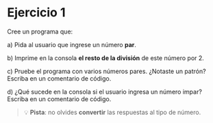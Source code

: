 # Ejercicio 1

Cree un programa que:

a) Pida al usuario que ingrese un número **par**.

b) Imprime en la consola **el resto de la división** de este número por 2.

c) Pruebe el programa con varios números pares. ¿Notaste un patrón? Escriba en un comentario de código.

d) ¿Qué sucede en la consola si el usuario ingresa un número impar? Escriba en un comentario de código.

>💡 **Pista**: no olvides **convertir** las respuestas al tipo de número.
